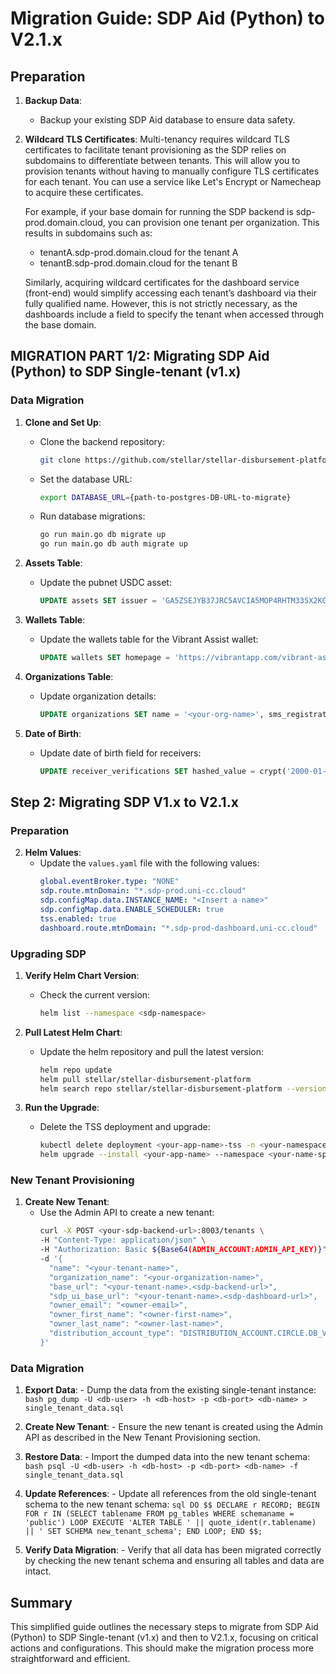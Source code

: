 # Migration Guide: SDP Aid (Python) to V2.1.x
## Preparation

1. **Backup Data**:
   - Backup your existing SDP Aid database to ensure data safety.

2. **Wildcard TLS Certificates**:
   Multi-tenancy requires wildcard TLS certificates to facilitate tenant provisioning as the SDP relies on subdomains to differentiate between tenants. This will allow you to provision tenants without having to manually configure TLS certificates for each tenant. You can use a service like Let's Encrypt or Namecheap to acquire these certificates.

   For example, if your base domain for running the SDP backend is sdp-prod.domain.cloud, you can provision one tenant per organization. This results in subdomains such as:
    - tenantA.sdp-prod.domain.cloud for the tenant A
    - tenantB.sdp-prod.domain.cloud for the tenant B

    Similarly, acquiring wildcard certificates for the dashboard service (front-end) would simplify accessing each tenant’s dashboard via their fully qualified name. However, this is not strictly necessary, as the dashboards include a field to specify the tenant when accessed through the base domain.


## MIGRATION PART 1/2: Migrating SDP Aid (Python) to SDP Single-tenant (v1.x)


### Data Migration 

1. **Clone and Set Up**:
   - Clone the backend repository:
     ```bash
     git clone https://github.com/stellar/stellar-disbursement-platform-backend
     ```
   - Set the database URL:
     ```bash
     export DATABASE_URL={path-to-postgres-DB-URL-to-migrate}
     ```
   - Run database migrations:
     ```bash
     go run main.go db migrate up
     go run main.go db auth migrate up
     ```

2. **Assets Table**:
   - Update the pubnet USDC asset:
     ```sql
     UPDATE assets SET issuer = 'GA5ZSEJYB37JRC5AVCIA5MOP4RHTM335X2KGX3IHOJAPP5RE34K4KZVN' WHERE code = 'USDC' AND issuer = 'GBBD47IF6LWK7P7MDEVSCWR7DPUWV3NY3DTQEVFL4NAT4AQH3ZLLFLA5';
     ```

3. **Wallets Table**:
   - Update the wallets table for the Vibrant Assist wallet:
     ```sql
     UPDATE wallets SET homepage = 'https://vibrantapp.com/vibrant-assist', deep_link_schema = 'https://vibrantapp.com/sdp', sep_10_client_domain = 'api.vibrantapp.com' WHERE name = 'Vibrant Assist';
     ```

4. **Organizations Table**:
   - Update organization details:
     ```sql
     UPDATE organizations SET name = '<your-org-name>', sms_registration_message_template = 'You have a payment waiting for your from <your-org-name>, register at', otp_message_template = 'is your registration code.';
     ```

5. **Date of Birth**:
   - Update date of birth field for receivers:
     ```sql
     UPDATE receiver_verifications SET hashed_value = crypt('2000-01-22', gen_salt('bf', 4)) WHERE receiver_id = (SELECT id FROM receivers WHERE phone_number = '+14155555555' LIMIT 1);
     ```

## Step 2: Migrating SDP V1.x to V2.1.x

### Preparation

2. **Helm Values**:
   - Update the `values.yaml` file with the following values:
     ```yaml
     global.eventBroker.type: "NONE"
     sdp.route.mtnDomain: "*.sdp-prod.uni-cc.cloud"
     sdp.configMap.data.INSTANCE_NAME: "<Insert a name>"
     sdp.configMap.data.ENABLE_SCHEDULER: true
     tss.enabled: true
     dashboard.route.mtnDomain: "*.sdp-prod-dashboard.uni-cc.cloud"
     ```

### Upgrading SDP

1. **Verify Helm Chart Version**:
   - Check the current version:
     ```bash
     helm list --namespace <sdp-namespace>
     ```

2. **Pull Latest Helm Chart**:
   - Update the helm repository and pull the latest version:
     ```bash
     helm repo update
     helm pull stellar/stellar-disbursement-platform
     helm search repo stellar/stellar-disbursement-platform --versions
     ```

3. **Run the Upgrade**:
   - Delete the TSS deployment and upgrade:
     ```bash
     kubectl delete deployment <your-app-name>-tss -n <your-namespace>
     helm upgrade --install <your-app-name> --namespace <your-name-space> --debug -f <your-values-file>.yaml stellar/stellar-disbursement-platform --version 2.0.1
     ```

### New Tenant Provisioning

1. **Create New Tenant**:
   - Use the Admin API to create a new tenant:
     ```bash
     curl -X POST <your-sdp-backend-url>:8003/tenants \
     -H "Content-Type: application/json" \
     -H "Authorization: Basic ${Base64(ADMIN_ACCOUNT:ADMIN_API_KEY)}" \
     -d '{
       "name": "<your-tenant-name>",
       "organization_name": "<your-organization-name>",
       "base_url": "<your-tenant-name>.<sdp-backend-url>",
       "sdp_ui_base_url": "<your-tenant-name>.<sdp-dashboard-url>",
       "owner_email": "<owner-email>",
       "owner_first_name": "<owner-first-name>",
       "owner_last_name": "<owner-last-name>",
       "distribution_account_type": "DISTRIBUTION_ACCOUNT.CIRCLE.DB_VAULT"
     }'
     ```

### Data Migration

1. **Export Data**: - Dump the data from the existing single-tenant instance:
 ```bash pg_dump -U <db-user> -h <db-host> -p <db-port> <db-name> > single_tenant_data.sql ``` 

2. **Create New Tenant**: - Ensure the new tenant is created using the Admin API as described in the New Tenant Provisioning section. 

3. **Restore Data**: - Import the dumped data into the new tenant schema: 
```bash psql -U <db-user> -h <db-host> -p <db-port> <db-name> -f single_tenant_data.sql ``` 

4. **Update References**: - Update all references from the old single-tenant schema to the new tenant schema: 
```sql DO $$ DECLARE r RECORD; BEGIN FOR r IN (SELECT tablename FROM pg_tables WHERE schemaname = 'public') LOOP EXECUTE 'ALTER TABLE ' || quote_ident(r.tablename) || ' SET SCHEMA new_tenant_schema'; END LOOP; END $$; ``` 

5. **Verify Data Migration**: - Verify that all data has been migrated correctly by checking the new tenant schema and ensuring all tables and data are intact.

## Summary

This simplified guide outlines the necessary steps to migrate from SDP Aid (Python) to SDP Single-tenant (v1.x) and then to V2.1.x, focusing on critical actions and configurations. This should make the migration process more straightforward and efficient.
